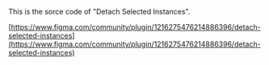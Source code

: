 This is the sorce code of "Detach Selected Instances".

[https://www.figma.com/community/plugin/1216275476214886396/detach-selected-instances](https://www.figma.com/community/plugin/1216275476214886396/detach-selected-instances)

